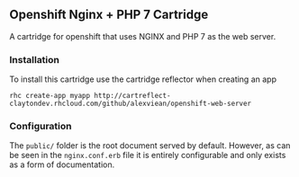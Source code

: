 ## Openshift Nginx + PHP 7 Cartridge

A cartridge for openshift that uses NGINX and PHP 7 as the web server.


### Installation

To install this cartridge use the cartridge reflector when creating an app

	rhc create-app myapp http://cartreflect-claytondev.rhcloud.com/github/alexviean/openshift-web-server


### Configuration

The <code>public/</code> folder is the root document served by default. However, as can be seen in the <code>nginx.conf.erb</code> file it
is entirely configurable and only exists as a form of documentation.